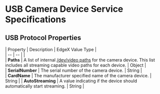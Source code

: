 # USB Camera Device Service Specifications

## USB Protocol Properties
| Property | Description | EdgeX Value Type |               
| -- | -- |  |  
| **Paths** | A list of internal [/dev/video paths](https://www.kernel.org/doc/html/v4.9/media/uapi/v4l/dev-capture.html) for the camera device. This list includes all streaming capable video paths for each device. | Object |  
| **SerialNumber** | The serial number of the camera device. | String |  
| **CardName** | The manufacturer specified name of the camera device. | String |
| **AutoStreaming** | A value indicating if the device should automatically start streaming. | String |

